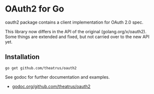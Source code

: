 # OAuth2 for Go

oauth2 package contains a client implementation for OAuth 2.0 spec.

This library now differs in the API of the original
(golang.org/x/oauth2). Some things are extended and fixed, but not
carried over to the new API yet.

## Installation

~~~~
go get github.com/theatrus/oauth2
~~~~

See godoc for further documentation and examples.

* [godoc.org/github.com/theatrus/oauth2](http://godoc.org/github.com/theatrus/oauth2)


